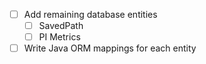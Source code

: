 - [ ] Add remaining database entities
    - [ ] SavedPath
    - [ ] PI Metrics

- [ ] Write Java ORM mappings for each entity